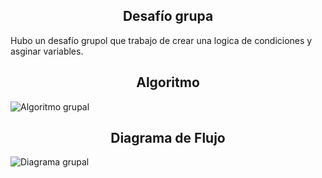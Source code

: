 <h2 align=center> Desafío grupa </h2>

Hubo un desafío grupol que trabajo de crear una logica de condiciones y asginar variables.

<h2 align=center> Algoritmo </h2>

![Algoritmo grupal](https://i.imgur.com/fkZOzxI.jpg)

<h2 align=center> Diagrama de Flujo </h2>

![Diagrama grupal](https://i.imgur.com/EHIoKra.jpg)